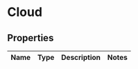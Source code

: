 
# Cloud

## Properties
Name | Type | Description | Notes
------------ | ------------- | ------------- | -------------




